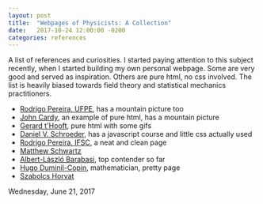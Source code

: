 ```yaml
---
layout: post
title:  "Webpages of Physicists: A Collection"
date:   2017-10-24 12:00:00 -0200
categories: references
---
```


A list of references and curiosities. I started paying attention to this subject
recently, when I started building my own personal webpage. Some are very good and served
as inspiration. Others are pure html, no css involved. The list is heavily biased
towards field theory and statistical mechanics practitioners.

- <a href="http://www.if.ufrj.br/~rodrigomp/index.html">Rodrigo Pereira, UFPE</a>, has a mountain picture too
- <a href="http://www-thphys.physics.ox.ac.uk/people/JohnCardy/">John Cardy</a>, an example of pure html,
has a mountain picture
- <a href="http://www.staff.science.uu.nl/~hooft101/">Gerard t'Hooft</a>, pure html with some gifs
- <a href="http://physics.weber.edu/schroeder/">Daniel V. Schroeder</a>, has a javascript course and little
css actually used
- <a href="http://www.ifsc.usp.br/~rpereira/">Rodrigo Pereira, IFSC</a>, a neat and clean page
- <a href="http://users.physics.harvard.edu/~schwartz/index">Matthew Schwartz</a>
- <a href="http://barabasi.com/">Albert-László Barabasi</a>, top contender so far
- <a href="http://www.ihes.fr/~duminil/">Hugo Duminil-Copin</a>, mathematician, pretty page
- [Szabolcs Horvat][szabolcs]

Wednesday, June 21, 2017



[szabolcs]: http://szhorvat.net/pelican/
